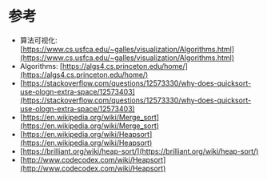 # 参考

- 算法可视化: [https://www.cs.usfca.edu/~galles/visualization/Algorithms.html](https://www.cs.usfca.edu/~galles/visualization/Algorithms.html)
- Algorithms: [https://algs4.cs.princeton.edu/home/](https://algs4.cs.princeton.edu/home/)
- [https://stackoverflow.com/questions/12573330/why-does-quicksort-use-ologn-extra-space/12573403](https://stackoverflow.com/questions/12573330/why-does-quicksort-use-ologn-extra-space/12573403)
- [https://en.wikipedia.org/wiki/Merge_sort](https://en.wikipedia.org/wiki/Merge_sort)
- [https://en.wikipedia.org/wiki/Heapsort](https://en.wikipedia.org/wiki/Heapsort)
- [https://brilliant.org/wiki/heap-sort/](https://brilliant.org/wiki/heap-sort/)
- [http://www.codecodex.com/wiki/Heapsort](http://www.codecodex.com/wiki/Heapsort)